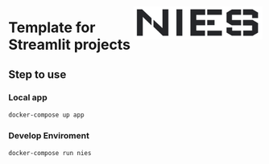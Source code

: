 <a href="https://www.nies.futbol/"><img
src="https://raw.githubusercontent.com/niesfutbol/streamlit_nies/develop/static/logo_nies.png" align="right" width="256"
/></a>

# Template for Streamlit projects

## Step to use
### Local app
``` sh
docker-compose up app
```
### Develop Enviroment
``` sh
docker-compose run nies
```
